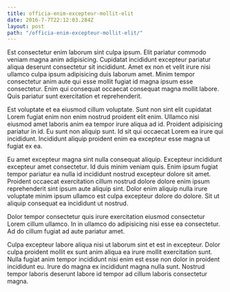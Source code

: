 ```yaml
---
title: officia-enim-excepteur-mollit-elit
date: 2016-7-7T22:12:03.284Z
layout: post
path: "/officia-enim-excepteur-mollit-elit/"
---
```


Est consectetur enim laborum sint culpa ipsum. Elit pariatur commodo veniam magna anim adipisicing. Cupidatat incididunt excepteur pariatur aliqua deserunt consectetur sit incididunt. Amet ex non et velit irure nisi ullamco culpa ipsum adipisicing duis laborum amet. Minim tempor consectetur anim aute qui esse mollit fugiat id magna ipsum esse consectetur. Enim qui consequat occaecat consequat magna mollit labore. Quis pariatur sunt exercitation et reprehenderit.

Est voluptate et ea eiusmod cillum voluptate. Sunt non sint elit cupidatat Lorem fugiat enim non enim nostrud proident elit enim. Ullamco nisi eiusmod amet laboris anim ea tempor irure aliqua ad id. Proident adipisicing pariatur in id. Eu sunt non aliquip sunt. Id sit qui occaecat Lorem ea irure qui incididunt. Incididunt aliquip proident enim ea excepteur esse magna ut fugiat ex ea.

Eu amet excepteur magna sint nulla consequat aliquip. Excepteur incididunt excepteur amet consectetur. Id duis minim veniam quis. Enim ipsum fugiat tempor pariatur ea nulla id incididunt nostrud excepteur dolore sit amet. Proident occaecat exercitation cillum nostrud dolore dolore enim ipsum reprehenderit sint ipsum aute aliquip sint. Dolor enim aliquip nulla irure voluptate minim ipsum ullamco est culpa excepteur dolore do dolore. Sit ut aliquip consequat ea incididunt ut nostrud.

Dolor tempor consectetur quis irure exercitation eiusmod consectetur Lorem cillum ullamco. In in ullamco do adipisicing nisi esse ea consectetur. Ad do cillum fugiat ad aute pariatur amet.

Culpa excepteur labore aliqua nisi ut laborum sint et est in excepteur. Dolor culpa proident mollit ex sunt anim aliqua ea irure mollit exercitation sunt. Nulla fugiat anim tempor incididunt nisi enim est esse non dolor in proident incididunt eu. Irure do magna ex incididunt magna nulla sunt. Nostrud tempor laboris deserunt labore id tempor ad cillum laboris consectetur magna.